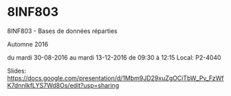 # 8INF803

8INF803 - Bases de données réparties

Automne 2016

du	mardi	30-08-2016	au	mardi	13-12-2016	de	09:30	à	12:15	Local:	P2-4040	

Slides:
https://docs.google.com/presentation/d/1Mbm9JD29xuZgOCiTbW_Pv_FzWfK7dnnIkfLYS7Wd8Os/edit?usp=sharing
